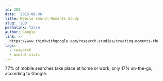 ```yaml
---
id: 283
date: '2015-08-06'
title: Mobile Search Moments Study
slug: '283'
permalink: false
author: Google
link: >-
  https://www.thinkwithgoogle.com/research-studies/creating-moments-that-matter.html
tags:
  - research
  - useful-stats
---
```

77% of mobile searches take place at home or work, only 17% on-the-go, according to Google.
